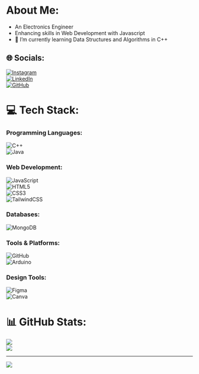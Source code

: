# About Me:
- An Electronics Engineer  
- Enhancing skills in Web Development with Javascript  
- 🌱 I’m currently learning Data Structures and Algorithms in C++

## 🌐 Socials:
[![Instagram](https://img.shields.io/badge/Instagram-%23E4405F.svg?style=for-the-badge&logo=Instagram&logoColor=white)](https://instagram.com/amulyaratna.1)  
[![LinkedIn](https://img.shields.io/badge/LinkedIn-%230077B5.svg?style=for-the-badge&logo=linkedin&logoColor=white)](https://linkedin.com/in/helloAmulya)  
[![GitHub](https://img.shields.io/badge/GitHub-%23121011.svg?style=for-the-badge&logo=github&logoColor=white)](https://github.com/helloAmulya)

# 💻 Tech Stack:

### Programming Languages:
![C++](https://img.shields.io/badge/C++-%2300599C.svg?style=for-the-badge&logo=c%2B%2B&logoColor=white)  
![Java](https://img.shields.io/badge/Java-%23ED8B00.svg?style=for-the-badge&logo=openjdk&logoColor=white)

### Web Development:
![JavaScript](https://img.shields.io/badge/JavaScript-%23F7DF1E.svg?style=for-the-badge&logo=javascript&logoColor=black)  
![HTML5](https://img.shields.io/badge/HTML5-%23E34F26.svg?style=for-the-badge&logo=html5&logoColor=white)  
![CSS3](https://img.shields.io/badge/CSS3-%231572B6.svg?style=for-the-badge&logo=css3&logoColor=white)  
![TailwindCSS](https://img.shields.io/badge/TailwindCSS-%2306B6D4.svg?style=for-the-badge&logo=tailwind-css&logoColor=white)

### Databases:
![MongoDB](https://img.shields.io/badge/MongoDB-%234ea94b.svg?style=for-the-badge&logo=mongodb&logoColor=white)

### Tools & Platforms:
![GitHub](https://img.shields.io/badge/GitHub-%23121011.svg?style=for-the-badge&logo=github&logoColor=white)  
![Arduino](https://img.shields.io/badge/Arduino-%2300979D.svg?style=for-the-badge&logo=arduino&logoColor=white)

### Design Tools:
![Figma](https://img.shields.io/badge/Figma-%23F24E1E.svg?style=for-the-badge&logo=figma&logoColor=white)  
![Canva](https://img.shields.io/badge/Canva-%2300C4CC.svg?style=for-the-badge&logo=canva&logoColor=white)

# 📊 GitHub Stats:
![](https://github-readme-stats.vercel.app/api?username=helloAmulya&theme=github_dark&hide_border=false&include_all_commits=false&count_private=false)<br/>
![](https://github-readme-streak-stats.herokuapp.com/?user=helloAmulya&theme=github_dark&hide_border=false)<br/>

---
[![](https://visitcount.itsvg.in/api?id=helloAmulya&icon=0&color=9)](https://visitcount.itsvg.in)

<!-- Proudly created with GPRM ( https://gprm.itsvg.in ) -->
